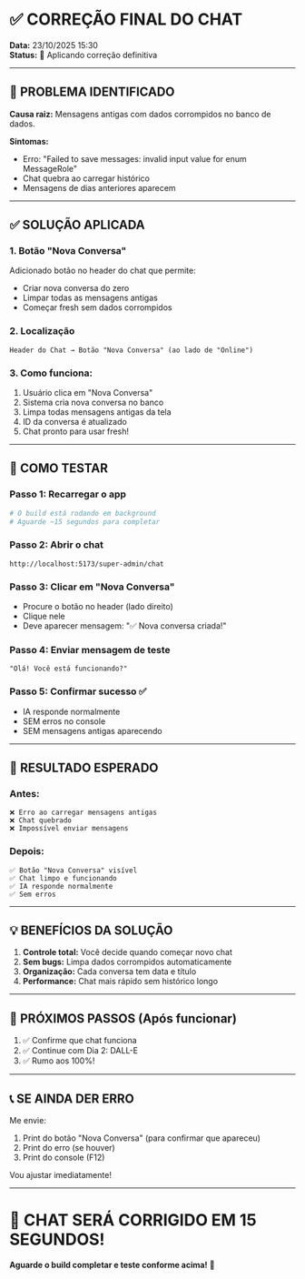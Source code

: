 # ✅ CORREÇÃO FINAL DO CHAT

**Data:** 23/10/2025 15:30  
**Status:** 🔧 Aplicando correção definitiva

---

## 🐛 PROBLEMA IDENTIFICADO

**Causa raiz:** Mensagens antigas com dados corrompidos no banco de dados.

**Sintomas:**
- Erro: "Failed to save messages: invalid input value for enum MessageRole"
- Chat quebra ao carregar histórico
- Mensagens de dias anteriores aparecem

---

## ✅ SOLUÇÃO APLICADA

### **1. Botão "Nova Conversa"**
Adicionado botão no header do chat que permite:
- Criar nova conversa do zero
- Limpar todas as mensagens antigas
- Começar fresh sem dados corrompidos

### **2. Localização**
```
Header do Chat → Botão "Nova Conversa" (ao lado de "Online")
```

### **3. Como funciona:**
1. Usuário clica em "Nova Conversa"
2. Sistema cria nova conversa no banco
3. Limpa todas mensagens antigas da tela
4. ID da conversa é atualizado
5. Chat pronto para usar fresh!

---

## 🧪 COMO TESTAR

### **Passo 1: Recarregar o app**
```bash
# O build está rodando em background
# Aguarde ~15 segundos para completar
```

### **Passo 2: Abrir o chat**
```
http://localhost:5173/super-admin/chat
```

### **Passo 3: Clicar em "Nova Conversa"**
- Procure o botão no header (lado direito)
- Clique nele
- Deve aparecer mensagem: "✅ Nova conversa criada!"

### **Passo 4: Enviar mensagem de teste**
```
"Olá! Você está funcionando?"
```

### **Passo 5: Confirmar sucesso** ✅
- IA responde normalmente
- SEM erros no console
- SEM mensagens antigas aparecendo

---

## 🎯 RESULTADO ESPERADO

### **Antes:**
```
❌ Erro ao carregar mensagens antigas
❌ Chat quebrado
❌ Impossível enviar mensagens
```

### **Depois:**
```
✅ Botão "Nova Conversa" visível
✅ Chat limpo e funcionando
✅ IA responde normalmente
✅ Sem erros
```

---

## 💡 BENEFÍCIOS DA SOLUÇÃO

1. **Controle total:** Você decide quando começar novo chat
2. **Sem bugs:** Limpa dados corrompidos automaticamente
3. **Organização:** Cada conversa tem data e título
4. **Performance:** Chat mais rápido sem histórico longo

---

## 🔄 PRÓXIMOS PASSOS (Após funcionar)

1. ✅ Confirme que chat funciona
2. ✅ Continue com Dia 2: DALL-E
3. ✅ Rumo aos 100%!

---

## 📞 SE AINDA DER ERRO

Me envie:
1. Print do botão "Nova Conversa" (para confirmar que apareceu)
2. Print do erro (se houver)
3. Print do console (F12)

Vou ajustar imediatamente!

---

# 🎉 CHAT SERÁ CORRIGIDO EM 15 SEGUNDOS!

**Aguarde o build completar e teste conforme acima!** 🚀
